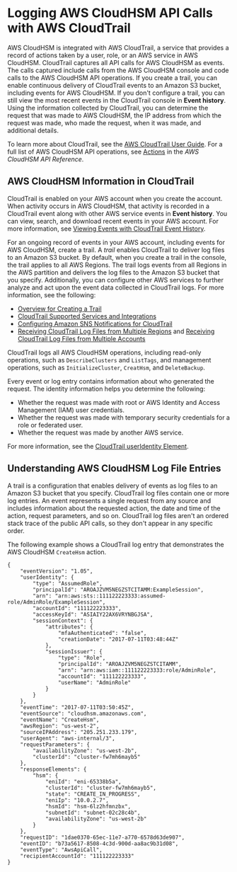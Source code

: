 # Logging AWS CloudHSM API Calls with AWS CloudTrail<a name="get-api-logs-using-cloudtrail"></a>

AWS CloudHSM is integrated with AWS CloudTrail, a service that provides a record of actions taken by a user, role, or an AWS service in AWS CloudHSM\. CloudTrail captures all API calls for AWS CloudHSM as events\. The calls captured include calls from the AWS CloudHSM console and code calls to the AWS CloudHSM API operations\. If you create a trail, you can enable continuous delivery of CloudTrail events to an Amazon S3 bucket, including events for AWS CloudHSM\. If you don't configure a trail, you can still view the most recent events in the CloudTrail console in **Event history**\. Using the information collected by CloudTrail, you can determine the request that was made to AWS CloudHSM, the IP address from which the request was made, who made the request, when it was made, and additional details\. 

To learn more about CloudTrail, see the [AWS CloudTrail User Guide](http://docs.aws.amazon.com/awscloudtrail/latest/userguide/)\. For a full list of AWS CloudHSM API operations, see [Actions](https://docs.aws.amazon.com/cloudhsm/latest/APIReference/API_Operations.html) in the *AWS CloudHSM API Reference*\.

## AWS CloudHSM Information in CloudTrail<a name="service-name-info-in-cloudtrail"></a>

CloudTrail is enabled on your AWS account when you create the account\. When activity occurs in AWS CloudHSM, that activity is recorded in a CloudTrail event along with other AWS service events in **Event history**\. You can view, search, and download recent events in your AWS account\. For more information, see [Viewing Events with CloudTrail Event History](http://docs.aws.amazon.com/awscloudtrail/latest/userguide/view-cloudtrail-events.html)\. 

For an ongoing record of events in your AWS account, including events for AWS CloudHSM, create a trail\. A *trail* enables CloudTrail to deliver log files to an Amazon S3 bucket\. By default, when you create a trail in the console, the trail applies to all AWS Regions\. The trail logs events from all Regions in the AWS partition and delivers the log files to the Amazon S3 bucket that you specify\. Additionally, you can configure other AWS services to further analyze and act upon the event data collected in CloudTrail logs\. For more information, see the following: 
+ [Overview for Creating a Trail](http://docs.aws.amazon.com/awscloudtrail/latest/userguide/cloudtrail-create-and-update-a-trail.html)
+ [CloudTrail Supported Services and Integrations](http://docs.aws.amazon.com/awscloudtrail/latest/userguide/cloudtrail-aws-service-specific-topics.html#cloudtrail-aws-service-specific-topics-integrations)
+ [Configuring Amazon SNS Notifications for CloudTrail](http://docs.aws.amazon.com/awscloudtrail/latest/userguide/getting_notifications_top_level.html)
+ [Receiving CloudTrail Log Files from Multiple Regions](http://docs.aws.amazon.com/awscloudtrail/latest/userguide/receive-cloudtrail-log-files-from-multiple-regions.html) and [Receiving CloudTrail Log Files from Multiple Accounts](http://docs.aws.amazon.com/awscloudtrail/latest/userguide/cloudtrail-receive-logs-from-multiple-accounts.html)

CloudTrail logs all AWS CloudHSM operations, including read\-only operations, such as `DescribeClusters` and `ListTags`, and management operations, such as `InitializeCluster`, `CreatHsm`, and `DeleteBackup`\.

Every event or log entry contains information about who generated the request\. The identity information helps you determine the following: 
+ Whether the request was made with root or AWS Identity and Access Management \(IAM\) user credentials\.
+ Whether the request was made with temporary security credentials for a role or federated user\.
+ Whether the request was made by another AWS service\.

For more information, see the [CloudTrail userIdentity Element](http://docs.aws.amazon.com/awscloudtrail/latest/userguide/cloudtrail-event-reference-user-identity.html)\.

## Understanding AWS CloudHSM Log File Entries<a name="understanding-service-name-entries"></a>

A trail is a configuration that enables delivery of events as log files to an Amazon S3 bucket that you specify\. CloudTrail log files contain one or more log entries\. An event represents a single request from any source and includes information about the requested action, the date and time of the action, request parameters, and so on\. CloudTrail log files aren't an ordered stack trace of the public API calls, so they don't appear in any specific order\. 

The following example shows a CloudTrail log entry that demonstrates the AWS CloudHSM `CreateHsm` action\.

```
{
    "eventVersion": "1.05",
    "userIdentity": {
        "type": "AssumedRole",
        "principalId": "AROAJZVM5NEGZSTCITAMM:ExampleSession",
        "arn": "arn:aws:sts::111122223333:assumed-role/AdminRole/ExampleSession",
        "accountId": "111122223333",
        "accessKeyId": "ASIAIY22AX6VRYNBGJSA",
        "sessionContext": {
            "attributes": {
                "mfaAuthenticated": "false",
                "creationDate": "2017-07-11T03:48:44Z"
            },
            "sessionIssuer": {
                "type": "Role",
                "principalId": "AROAJZVM5NEGZSTCITAMM",
                "arn": "arn:aws:iam::111122223333:role/AdminRole",
                "accountId": "111122223333",
                "userName": "AdminRole"
            }
        }
    },
    "eventTime": "2017-07-11T03:50:45Z",
    "eventSource": "cloudhsm.amazonaws.com",
    "eventName": "CreateHsm",
    "awsRegion": "us-west-2",
    "sourceIPAddress": "205.251.233.179",
    "userAgent": "aws-internal/3",
    "requestParameters": {
        "availabilityZone": "us-west-2b",
        "clusterId": "cluster-fw7mh6mayb5"
    },
    "responseElements": {
        "hsm": {
            "eniId": "eni-65338b5a",
            "clusterId": "cluster-fw7mh6mayb5",
            "state": "CREATE_IN_PROGRESS",
            "eniIp": "10.0.2.7",
            "hsmId": "hsm-6lz2hfmnzbx",
            "subnetId": "subnet-02c28c4b",
            "availabilityZone": "us-west-2b"
        }
    },
    "requestID": "1dae0370-65ec-11e7-a770-6578d63de907",
    "eventID": "b73a5617-8508-4c3d-900d-aa8ac9b31d08",
    "eventType": "AwsApiCall",
    "recipientAccountId": "111122223333"
}
```